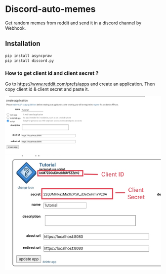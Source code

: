 # Discord-auto-memes
Get random memes from reddit and send it in a discord channel by Webhook.

## Installation
```
pip install asyncpraw
pip install discord.py
```


### How to get client id and client secret ?
Go to https://www.reddit.com/prefs/apps and create an application.
Then copy client id & client secret and paste it.

![alt text](https://github.com/Subrata2402/Discord-auto-memes/blob/main/photos/Screenshot_2022-01-19-14-41-00-78.jpg)
![alt text](https://github.com/Subrata2402/Discord-auto-memes/blob/main/photos/IMG_20220119_144511.jpg)
